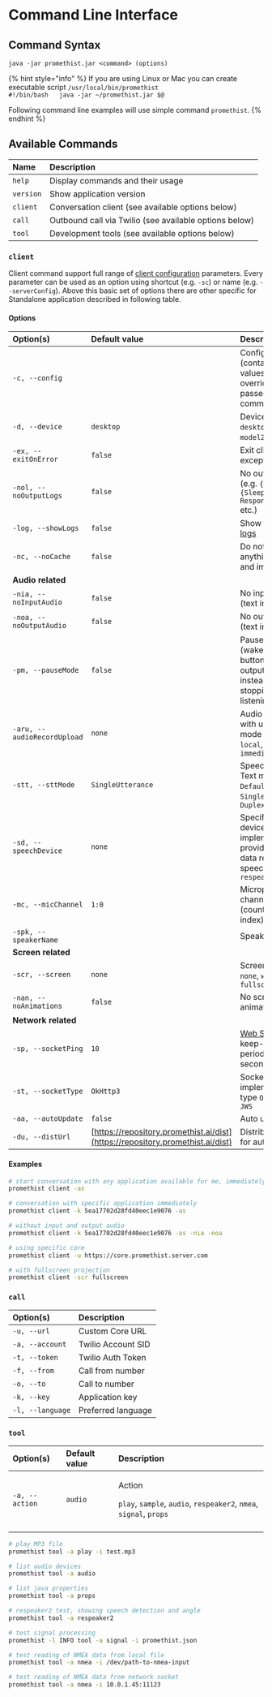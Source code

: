 # Command Line Interface

## Command Syntax

`java -jar promethist.jar <command> (options)`

{% hint style="info" %}
If you are using Linux or Mac you can create executable script `/usr/local/bin/promethist`   
`#!/bin/bash  
java -jar ~/promethist.jar $@`

Following command line examples will use simple command `promethist`.
{% endhint %}

## Available Commands

| Name | Description |
| :--- | :--- |
| `help` | Display commands and their usage |
| `version` | Show application version |
| `client` | Conversation client \(see available options below\) |
| `call` | Outbound call via Twilio \(see available options below\) |
| `tool` |  Development tools \(see available options below\) |

### `client`

Client command support full range of [client configuration](../client-configuration.md) parameters. Every parameter can be used as an option using shortcut \(e.g. `-sc`\) or name \(e.g. `--serverConfig`\). Above this basic set of options there are other specific for Standalone application described in following table.

#### Options

| Option\(s\) | Default value | Description |
| :--- | :--- | :--- |
| `-c, --config` |  | Config file \(contained values will override options passed in command line\) |
| `-d, --device` | `desktop` | Device type `desktop`, `model1`, `model2`, `model3` |
| `-ex, --exitOnError` | `false` | Exit client on exception |
| `-nol, --noOutputLogs` | `false` | No output logs \(e.g. `{Ready}`, `{Sleeping > Responding}` etc.\) |
| `-log, --showLogs` | `false` | Show [contextual logs](../../programming/dialoguescript/logging.md) |
| `-nc, --noCache` | `false` | Do not cache anything \(audio and image files\) |
| **Audio related** |  |  |
| `-nia, --noInputAudio` | `false` | No input audio \(text input only\) |
| `-noa, --noOutputAudio` | `false` | No output audio \(text input only\) |
| `-pm, --pauseMode` | `false` | Pause mode \(wake word or button will pause output audio instead of stopping it and listening\) |
| `-aru, --audioRecordUpload` | `none` | Audio record with upload mode  `none`, `local`, `night`, `immediate` |
| `-stt, --sttMode` | `SingleUtterance` | Speech-To-Text mode  `Default`, `SingleUtterance`, `Duplex` |
| `-sd, --speechDevice` | `none` | Specific speech device implementation, providing extra data related to speech `none`, `respeaker2` |
| `-mc, --micChannel` | `1:0` | Microphone channels \(count:selected-index\) |
| `-spk, --speakerName` |  | Speaker name |
| **Screen related** |  |  |
| `-scr, --screen` | `none` | Screen view `none`, `window`, `fullscreen` |
| `-nan, --noAnimations` | `false` | No screen view animations |
| **Network related** |  |  |
| `-sp, --socketPing` | `10` | [Web Socket](../../core/client-integrations/web-socket.md) keep-alive ping period in seconds |
| `-st, --socketType` | `OkHttp3` | Socket implementation type `OkHttp3`, `JWS` |
| `-aa, --autoUpdate` | `false` | Auto update |
| `-du, --distUrl` | [https://repository.promethist.ai/dist](https://repository.promethist.ai/dist) | Distribution URL for auto updates |

#### Examples

```bash
# start conversation with any application available for me, immediately
promethist client -as

# conversation with specific application immediately
promethist client -k 5ea17702d28fd40eec1e9076 -as

# without input and output audio
promethist client -k 5ea17702d28fd40eec1e9076 -as -nia -noa

# using specific core
promethist client -u https://core.promethist.server.com

# with fullscreen projection
promethist client -scr fullscreen
```

### `call`

| Option\(s\) | Description |
| :--- | :--- |
| `-u, --url` | Custom Core URL |
| `-a, --account` | Twilio Account SID |
| `-t, --token` | Twilio Auth Token |
| `-f, --from` | Call from number |
| `-o, --to` | Call to number |
| `-k, --key` | Application key |
| `-l, --language` | Preferred language |

### `tool`

<table>
  <thead>
    <tr>
      <th style="text-align:left">Option(s)</th>
      <th style="text-align:left">Default value</th>
      <th style="text-align:left">Description</th>
    </tr>
  </thead>
  <tbody>
    <tr>
      <td style="text-align:left"><code>-a, --action</code>
      </td>
      <td style="text-align:left"><code>audio</code>
      </td>
      <td style="text-align:left">
        <p>Action</p>
        <p><code>play</code>, <code>sample</code>, <code>audio</code>, <code>respeaker2</code>, <code>nmea</code>, <code>signal</code>, <code>props</code>
        </p>
      </td>
    </tr>
    <tr>
      <td style="text-align:left"></td>
      <td style="text-align:left"></td>
      <td style="text-align:left"></td>
    </tr>
  </tbody>
</table>

```bash
# play MP3 file
promethist tool -a play -i test.mp3

# list audio devices
promethist tool -a audio

# list java properties
promethist tool -a props

# respeaker2 test, showing speech detection and angle
promethist tool -a respeaker2

# test signal processing
promethist -l INFO tool -a signal -i promethist.json

# test reading of NMEA data from local file
promethist tool -a nmea -i /dev/path-to-nmea-input

# test reading of NMEA data from network socket
promethist tool -a nmea -i 10.0.1.45:11123
```

